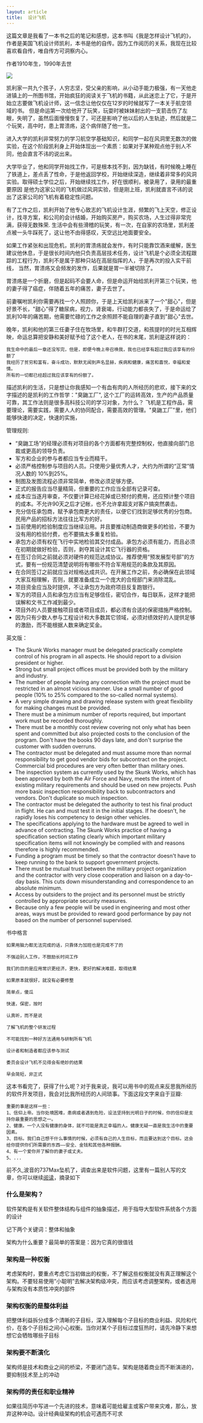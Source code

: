 ```yaml
---
layout: article
title:  设计飞机
---
```

这篇文章是我看了一本书之后的笔记和感想，这本书叫《我是怎样设计飞机的》，作者是美国飞机设计师凯利，本书是他的自传。因为工作阅历的关系，我现在比较喜欢看自传，唯自传方可洞察内心。

作者1910年生，1990年去世

![](https://upload.wikimedia.org/wikipedia/commons/thumb/7/77/KellyJohnsonandGaryPowers.jpg/440px-KellyJohnsonandGaryPowers.jpg)

凯利家一共九个孩子，人穷志坚，受父亲的影响，从小动手能力极强，有一天他走进镇上的一所图书馆，开始疯狂的阅读关于飞机的书籍，从此迷恋上了它，于是开始立志要做飞机设计师，这一信念让他仅仅在12岁的时候就写了一本关于航空领域的书。
但是命运第一次给他开了玩笑，玩耍时被妹妹射出的一支箭击伤了左眼，失明了，虽然后面慢慢恢复了，可还是影响了他以后的人生轨迹，然后就是二个玩笑，高中时，患上胃溃疡，这个病伴随了他一生。

进入大学的凯利非常努力的学习航空学基础知识，和同学一起在风洞里无数次的做实验，在这个阶段凯利身上开始体现出一个素质：如果对于某种观点他于别人不同，他会直言不讳的说出来。

大学毕业了，他和同学开始找工作，可是根本找不到，因为缺钱，有时候晚上睡在了铁道上，差点丢了性命，于是他返回学校，开始继续深造，继续着非常多的风洞实验。取得硕士学位之后，开始继续找工作，好在很顺利，被录用了，录用的最重要原因
是他为这家公司的飞机做过风洞实验，但是刚上班，凯利就直言不讳的说出了这家公司的飞机有着稳定性问题。

有了工作之后，凯利开始了他专心致志的飞机设计生涯，频繁的飞上天空，修正设计，找寻方案，和公司的会计结婚，开始购买房产，购买农场，人生过得非常完满，获得无数殊荣.
生活中会有些滑稽的玩笑，有一次，在自家的农场里，凯利差点被一头牛踩死了，这让他不由得感叹，天空远比地面要安全。

如果工作紧张和出现危机，凯利的胃溃疡就会发作，有时只能靠饮酒来缓解，医生建议他休息，于是很长时间内他只负责高层技术任务，设计飞机是个必须全流程跟踪的工程行为，凯利不是属于那种只站在高层指挥的人，于是再次的投入实干前线，
当然，胃溃疡又会频发的发作，后果就是胃一半被切除了。

胃溃疡是一个折磨，但是起码不会要人命，但是命运开始给凯利开第三个玩笑，他的妻子得了癌症，伴随着五年的痛苦，妻子去世了。

前妻嘱咐凯利你需要再找一个人照顾你，于是上天给凯利派来了一个"甜心"，但是好景不长，"甜心"得了糖尿病，视力，肾衰竭，行动能力都丧失了，于是命运给了凯利10年的痛苦期，他需要忙碌的工作之余照顾不能自理的妻子直到"甜心"去世。

晚年，凯利和他的第三任妻子住在牧场里，和牛群打交道，和孩提时的时光互相辉映，命运总算把安静和美好赋予给了这个老人，在书的末尾，凯利是这样说的：

```
我生命中的最后一章还没写完，但是，即便今晚上帝召唤我，我也已经享有超过我应该享有的份额了
我经历了贫穷和富有，奋斗成功，默默无闻到声名显赫，疾病和健康，痛苦和喜悦，幸福和爱情。
所有的一切都已经超过我应该享有的份额了。
```

描述凯利的生活，只是想让你我感知一个有血有肉的人所经历的悲欢，接下来的文字描述的是凯利的工作哲学："臭鼬工厂", 这个工厂的运转高效，生产的产品质量可靠，其工作法则是很多高科技公司的学习对象，为什么？
飞机是工程作品，需要理论，需要实践，需要人人的协同配合，需要高效的管理。"臭鼬工厂"里，他们能够快速的决定，快速的实施，

管理规则:

- “臭鼬工场”的经理必须有对项目的各个方面都有完整控制权，他直接向部门总裁或更高的领导负责。
- 军方和企业的参与者都应当专业而精干。
- 必须严格控制参与项目的人员。只使用少量优秀人才，大约为所谓的“正常”情况人数的 10%到25%。
- 制图及发图流程必须非常简单，修改必须足够方便。
- 正式的报告应当尽量精简，但重要的工作应当全部有记录可查。
- 成本应当逐月审查，不仅要计算已经花掉或已预付的费用，还应预计整个项目的成本。不允许90天之后才记帐，也不允许拿超支对客户搞突然袭击。
- 充分信任承包商，赋予承包商更大的责任，以便它们找到足够优秀的分包商。民用产品的招标方法往往比军方的好。
- 当前使用的检验制度应当继续沿用。并且要推动制造商做更多的检验，不要为没有用的检验付费，也不要搞太多重复检验。
- 承包方必须有权在飞行中实地检验其交付成品。承包方必须有能力，而且必须在初期就做好检验，否则，剥夺其设计其它飞行器的资格。
- 在签订合同之前就必须对硬件的规范达成协议。推荐使用“预发展型号部”的方式，要有一份规范清楚说明将有哪些不符合军用规范的条款及其原因。
- 在合同签订之前就应当对规格达成共识。在开展工作之前，务必确保在此领域大家互相理解，否则，就要准备成立一个庞大的合规部门来消除混乱。
- 项目资金应当及时提供，不让承包方为政府项目反复跑银行。
- 军方的项目人员和承包方应当有足够信任，密切合作，每日联系，这样才能把误解和文书工作减到最少。
- 项目外的人员要接触项目或者项目成员，都必须有合适的保密措施严格控制。
- 因为只有少数人参与工程设计和大多数其它领域，必须对绩效好的人提供足够的激励，而不能根据人数来确定奖金。

英文版：

- The Skunk Works manager must be delegated practically complete control of his program in all aspects. He should report to a division president or higher.
- Strong but small project offices must be provided both by the military and industry.
- The number of people having any connection with the project must be restricted in an almost vicious manner. Use a small number of good people (10% to 25% compared to the so-called normal systems).
- A very simple drawing and drawing release system with great flexibility for making changes must be provided.
- There must be a minimum number of reports required, but important work must be recorded thoroughly.
- There must be a monthly cost review covering not only what has been spent and committed but also projected costs to the conclusion of the program. Don't have the books 90 days late, and don't surprise the customer with sudden overruns.
- The contractor must be delegated and must assume more than normal responsibility to get good vendor bids for subcontract on the project. Commercial bid procedures are very often better than military ones.
- The inspection system as currently used by the Skunk Works, which has been approved by both the Air Force and Navy, meets the intent of existing military requirements and should be used on new projects. Push more basic inspection responsibility back to subcontractors and vendors. Don't duplicate so much inspection.
- The contractor must be delegated the authority to test his final product in flight. He can and must test it in the initial stages. If he doesn't, he rapidly loses his competency to design other vehicles.
- The specifications applying to the hardware must be agreed to well in advance of contracting. The Skunk Works practice of having a specification section stating clearly which important military specification items will not knowingly be complied with and reasons therefore is highly recommended.
- Funding a program must be timely so that the contractor doesn't have to keep running to the bank to support government projects.
- There must be mutual trust between the military project organization and the contractor with very close cooperation and liaison on a day-to-day basis. This cuts down misunderstanding and correspondence to an absolute minimum.
- Access by outsiders to the project and its personnel must be strictly controlled by appropriate security measures.
- Because only a few people will be used in engineering and most other areas, ways must be provided to reward good performance by pay not based on the number of personnel supervised.

书中格言
```
如果用脑力都无法完成的话，只靠体力加班也是完成不了的
```

```
不强迫别人工作，不鼓励长时间工作
```

```
我们的目的是应用常识更经济，更快，更好的解决难题，取得结果
```

```
如果原本就很好，就没有必要修整
```

```
简单点，傻瓜
```

```
快速，保密，按时
```

```
认真听，而不是说
```

```
了解飞机的整个研发过程
```

```
不可能找到一种好方法通用与研制所有飞机
```

```
设计者和制造者都应该参与测试
```

```
委员会设计飞机不见得会有绝妙的结果
```

```
早会简短，非正式
```

这本书看完了，获得了什么呢？对于我来说，我可以用书中的观点来反思我所经历的软件开发项目，我会对比我所经历的人间琐事。下面这段文字来自于豆瓣:


```
重要的事是这样一些：
1、信仰上帝。当你处境困难，患病或者遇到危险，设法坚持到光明日子的时候，你的信仰是支持你最重要的思想之一。
2、健康。一个人没有健康的身体，就不可能是真正幸福的人。健康无疑一直是我生活中的重要因素。 
3、目标。我们自己想干什么事情的时候，必须有自己的人生目标，而且要达到这个目标。这会给你提供你们所需要的东西——安全、金钱和其他各种报酬。
4、有一个爱你并了解你的妻子或丈夫。
5、...
```

前不久,波音的737Max坠机了，调查出来是软件问题，这里有一篇别人写的文章，你可以继续[阅读](https://insights.thoughtworks.cn/architecture/)，摘录如下


### 什么是架构？
软件架构是有关软件整体结构与组件的抽象描述，用于指导大型软件系统各个方面的设计

记下两个关键词：整体和抽象

架构为什么重要？最简单的答案是：因为它真的很值钱

### 架构是一种权衡
考虑架构时，要重点考虑它当初做出的权衡，不了解这些权衡就没有真正理解这个架构。不要轻易使用”小聪明”去解决架构级冲突，而应该考虑调整架构，或者选用与架构没有本质性冲突的部件

### 架构权衡的是整体利益
把整体利益拆分成多个清晰的子目标，深入理解每个子目标的商业利益、风险和代价，在各个子目标之间小心权衡。当你对某个子目标过度狂热时，请先冷静下来想想它会牺牲哪些子目标

### 架构要不断演化
架构师是技术和商业之间的桥梁，不要闭门造车。架构是随着商业而不断演进的，要抑制技术至上的冲动

### 架构师的责任和职业精神
如果往简历中写进一个先进的技术，意味着可能给雇主或客户带来灾难，那么，放弃这种冲动。设计经典级架构的机会可遇而不可求


